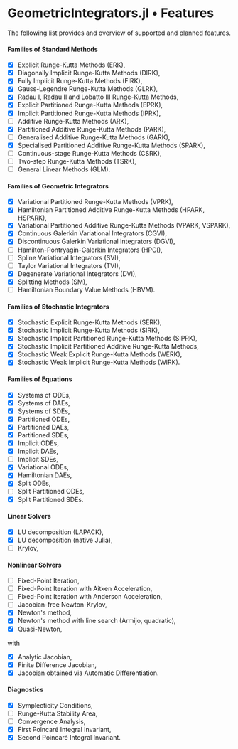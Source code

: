 
# GeometricIntegrators.jl • Features

The following list provides and overview of supported and planned features.

#### Families of Standard Methods

- [x] Explicit Runge-Kutta Methods (ERK),
- [x] Diagonally Implicit Runge-Kutta Methods (DIRK),
- [x] Fully Implicit Runge-Kutta Methods (FIRK),
- [x] Gauss-Legendre Runge-Kutta Methods (GLRK),
- [x] Radau I, Radau II and Lobatto III Runge-Kutta Methods,
- [x] Explicit Partitioned Runge-Kutta Methods (EPRK),
- [x] Implicit Partitioned Runge-Kutta Methods (IPRK),
- [ ] Additive Runge-Kutta Methods (ARK),
- [x] Partitioned Additive Runge-Kutta Methods (PARK),
- [ ] Generalised Additive Runge-Kutta Methods (GARK),
- [x] Specialised Partitioned Additive Runge-Kutta Methods (SPARK),
- [ ] Continuous-stage Runge-Kutta Methods (CSRK),
- [ ] Two-step Runge-Kutta Methods (TSRK),
- [ ] General Linear Methods (GLM).

#### Families of Geometric Integrators

- [x] Variational Partitioned Runge-Kutta Methods (VPRK),
- [x] Hamiltonian Partitioned Additive Runge-Kutta Methods (HPARK, HSPARK),
- [x] Variational Partitioned Additive Runge-Kutta Methods (VPARK, VSPARK),
- [x] Continuous Galerkin Variational Integrators (CGVI),
- [x] Discontinuous Galerkin Variational Integrators (DGVI),
- [ ] Hamilton-Pontryagin-Galerkin Integrators (HPGI),
- [ ] Spline Variational Integrators (SVI),
- [ ] Taylor Variational Integrators (TVI),
- [x] Degenerate Variational Integrators (DVI),
- [x] Splitting Methods (SM),
- [ ] Hamiltonian Boundary Value Methods (HBVM).

#### Families of Stochastic Integrators

- [x] Stochastic Explicit Runge-Kutta Methods (SERK),
- [x] Stochastic Implicit Runge-Kutta Methods (SIRK),
- [x] Stochastic Implicit Partitioned Runge-Kutta Methods (SIPRK),
- [x] Stochastic Implicit Partitioned Additive Runge-Kutta Methods,
- [x] Stochastic Weak Explicit Runge-Kutta Methods (WERK),
- [x] Stochastic Weak Implicit Runge-Kutta Methods (WIRK).

#### Families of Equations

- [x] Systems of ODEs,
- [x] Systems of DAEs,
- [x] Systems of SDEs,
- [x] Partitioned ODEs,
- [x] Partitioned DAEs,
- [x] Partitioned SDEs,
- [x] Implicit ODEs,
- [x] Implicit DAEs,
- [ ] Implicit SDEs,
- [x] Variational ODEs,
- [x] Hamiltonian DAEs,
- [x] Split ODEs,
- [ ] Split Partitioned ODEs,
- [x] Split Partitioned SDEs.

#### Linear Solvers

- [x] LU decomposition (LAPACK),
- [x] LU decomposition (native Julia),
- [ ] Krylov,

#### Nonlinear Solvers

- [ ] Fixed-Point Iteration,
- [ ] Fixed-Point Iteration with Aitken Acceleration,
- [ ] Fixed-Point Iteration with Anderson Acceleration,
- [ ] Jacobian-free Newton-Krylov,
- [x] Newton's method,
- [x] Newton's method with line search (Armijo, quadratic),
- [x] Quasi-Newton,

with

- [x] Analytic Jacobian,
- [x] Finite Difference Jacobian,
- [x] Jacobian obtained via Automatic Differentiation.

#### Diagnostics

- [x] Symplecticity Conditions,
- [ ] Runge-Kutta Stability Area,
- [ ] Convergence Analysis,
- [x] First Poincaré Integral Invariant,
- [x] Second Poincaré Integral Invariant.
